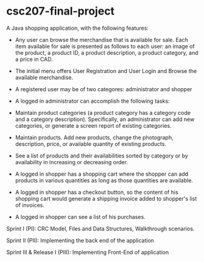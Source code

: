 # csc207-final-project

A Java shopping application, with the following features:
 * Any user can browse the merchandise that is available for sale. 
 Each item available for sale is presented as follows to each user: an image of the product, 
 a product ID, a product description, a product category, and a price in CAD.
 
 * The initial menu offers User Registration and User Login and Browse the available merchandise.
 
 * A registered user may be of two categores: administrator and shopper
 
 * A logged in administrator can accomplish the following tasks:
  * Maintain product categories (a product category has a category code and a category description). Specifically, an administrator can add new categories, or generate a screen report of existing categories. 
  * Maintain products. Add new products, change the photograph, description, price, or available quantity of existing products.
  * See a list of products and their availabilities sorted by category or by availability in increasing or decreasing order.

* A logged in shopper has a shopping cart where the shopper can add products in various quantities as long as those quantities are available.

* A logged in shopper has a checkout button, so the content of his shopping cart would generate
a shipping invoice added to shopper's list of invoices. 

* A logged in shopper can see a list of his purchases.

Sprint I (PI): CRC Model, Files and Data Structures, Walkthrough scenarios.

Sprint II (PII): Implementing the back end of the application

Sprint III & Release I (PIII): Implementing Front-End of application
